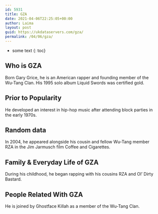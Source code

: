 ```yaml
---
id: 5931
title: GZA
date: 2021-04-06T22:25:05+00:00
author: Laima
layout: post
guid: https://ukdataservers.com/gza/
permalink: /04/06/gza/
---
```


* some text
{: toc}


## Who is GZA
                  
                  
                  
Born Gary Grice, he is an American rapper and founding member of the Wu-Tang Clan. His 1995 solo album Liquid Swords was certified gold.
                  
              
            
              
            
                
                
                
## Prior to Popularity
                  
                  
                  
He developed an interest in hip-hop music after attending block parties in the early 1970s.
                  
              
            
              
            
                
                
                
## Random data
                  
                  
                  
In 2004, he appeared alongside his cousin and fellow Wu-Tang member RZA in the Jim Jarmusch film Coffee and Cigarettes.
                  
              
            
              
            
                
                
                
## Family & Everyday Life of GZA
                  
                  
                  
During his childhood, he began rapping with his cousins RZA and Ol&#8217; Dirty Bastard.
                  
              
            
              
            
                
                
                
## People Related With GZA
                  
                  
                  
He is joined by Ghostface Killah as a member of the Wu-Tang Clan.
                  
              
            
              
            
                
              
            
              
              
            
            
              
            
          
          
          